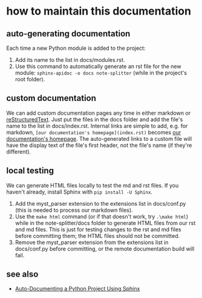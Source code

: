 # how to maintain this documentation

## auto-generating documentation
Each time a new Python module is added to the project:
1. Add its name to the list in docs/modules.rst.
2. Use this command to automatically generate an rst file for the new module: `sphinx-apidoc -o docs note-splitter` (while in the project's root folder).

## custom documentation
We can add custom documentation pages any time in either markdown or [reStructuredText](https://www.sphinx-doc.org/en/master/usage/restructuredtext/basics.html). Just put the files in the docs folder and add the file's name to the list in docs/index.rst. Internal links are simple to add, e.g. for markdown, `[our documentation's homepage](index.rst)` becomes [our documentation's homepage](index.rst). The auto-generated links to a custom file will have the display text of the file's first header, not the file's name (if they're different).

## local testing
We can generate HTML files locally to test the md and rst files. If you haven't already, install Sphinx with `pip install -U Sphinx`.
1. Add the myst_parser extension to the extensions list in docs/conf.py (this is needed to process our markdown files).
2. Use the `make html` command (or if that doesn't work, try `.\make html`) while in the note-splitter/docs folder to generate HTML files from our rst and md files. This is just for testing changes to the rst and md files before committing them; the HTML files should not be committed.
3. Remove the myst_parser extension from the extensions list in docs/conf.py before committing, or the remote documentation build will fail.

## see also
* [Auto-Documenting a Python Project Using Sphinx](https://betterprogramming.pub/auto-documenting-a-python-project-using-sphinx-8878f9ddc6e9)
